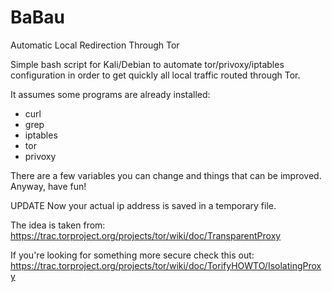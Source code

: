# BaBau
Automatic Local Redirection Through Tor


Simple bash script for Kali/Debian to automate tor/privoxy/iptables configuration in order to get quickly all local traffic routed through Tor.

It assumes some programs are already installed:

  - curl 
  - grep
  - iptables
  - tor
  - privoxy


There are a few variables you can change and things that can be improved.
Anyway, have fun!


UPDATE
Now your actual ip address is saved in a temporary file.

The idea is taken from:
https://trac.torproject.org/projects/tor/wiki/doc/TransparentProxy

If you're looking for something more secure check this out:
https://trac.torproject.org/projects/tor/wiki/doc/TorifyHOWTO/IsolatingProxy
